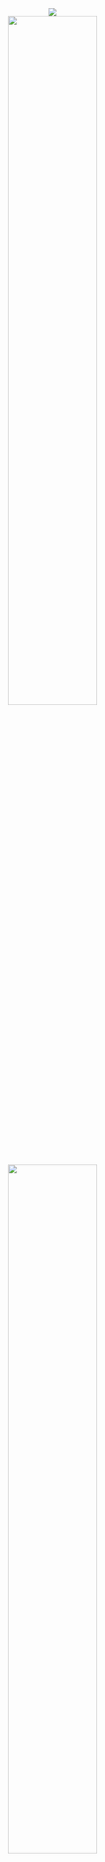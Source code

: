 <div align="center">
    <img src="https://readme-typing-svg.herokuapp.com?font=Fira+Code&size=20&duration=4000&color=d8d7d3&center=true&vCenter=true&multiline=true&width=620&heigth=20&pause=3000&lines=Hi,+I'm+Vaeep!+just+another+computer+science+student"/>
</div>

<div align="center">
    <a href="https://linktr.ee/vaeep">
    <img align="center" width="60%" src="https://github-readme-stats.vercel.app/api?username=DiogoBnfr&show_icons=true&theme=github_dark&count_private=true"/>
    <img align="center" width="60%" src="https://github-readme-stats.vercel.app/api/top-langs/?username=DiogoBnfr&layout=compact&theme=github_dark"/>
</div>
  
<div align="center"><br>
            <img width="80px" src="https://cdn.jsdelivr.net/gh/devicons/devicon/icons/c/c-original.svg" />
            <img width="80px" src="https://cdn.jsdelivr.net/gh/devicons/devicon/icons/csharp/csharp-original.svg" /> 
            <img width="80px" src="https://cdn.jsdelivr.net/gh/devicons/devicon/icons/cplusplus/cplusplus-original.svg" />
</div>
